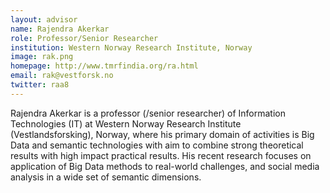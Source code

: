 ```yaml
---
layout: advisor
name: Rajendra Akerkar
role: Professor/Senior Researcher
institution: Western Norway Research Institute, Norway
image: rak.png
homepage: http://www.tmrfindia.org/ra.html
email: rak@vestforsk.no
twitter: raa8
---
```

Rajendra Akerkar is a professor (/senior researcher) of Information  Technologies (IT) at Western Norway Research Institute (Vestlandsforsking), Norway, where his primary domain of activities is Big Data and semantic technologies with aim to combine strong theoretical results with high impact practical results. His recent research focuses on application of Big Data methods to real-world challenges, and social media analysis in a wide set of semantic dimensions.
